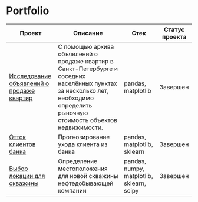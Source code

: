 # Portfolio

| Проект | Описание | Стек | Статус проекта |
|----------------|--------------|----------------|----------------|
| [Исследование объявлений о продаже квартир](https://github.com/ShinkorenokArina/Portfolio/blob/1e34d33a7ed083f7f84c5e426d5a9fa623d3716a/Project%203/%D0%98%D1%81%D1%81%D0%BB%D0%B5%D0%B4%D0%BE%D0%B2%D0%B0%D0%BD%D0%B8%D0%B5%20%D0%BE%D0%B1%D1%8A%D1%8F%D0%B2%D0%BB%D0%B5%D0%BD%D0%B8%D0%B9%20%D0%BE%20%D0%BF%D1%80%D0%BE%D0%B4%D0%B0%D0%B6%D0%B5%20%D0%BA%D0%B2%D0%B0%D1%80%D1%82%D0%B8%D1%80.ipynb) |С помощью архива объявлений о продаже квартир в Санкт-Петербурге и соседних населённых пунктах за несколько лет, необходимо определить рыночную стоимость объектов недвижимости. | pandas, matplotlib | Завершен |
| [Отток клиентов банка](https://github.com/ShinkorenokArina/Portfolio/blob/1e34d33a7ed083f7f84c5e426d5a9fa623d3716a/Project%202/%D0%9E%D1%82%D1%82%D0%BE%D0%BA%20%D0%BA%D0%BB%D0%B8%D0%B5%D0%BD%D1%82%D0%BE%D0%B2%20%D0%B8%D0%B7%20%D0%B1%D0%B0%D0%BD%D0%BA%D0%B0.ipynb) | Прогнозирование ухода клиента из банка | pandas, matplotlib, sklearn | Завершен |
| [Выбор локации для скважины](https://github.com/ShinkorenokArina/Portfolio/blob/7dafacaa1218381a672717f6c9d139ee454b2226/Project%201/%D0%92%D1%8B%D0%B1%D0%BE%D1%80%20%D0%BB%D0%BE%D0%BA%D0%B0%D1%86%D0%B8%D0%B8%20%D0%B4%D0%BB%D1%8F%20%D1%81%D0%BA%D0%B2%D0%B0%D0%B6%D0%B8%D0%BD%D1%8B.ipynb) | Определение местоположения для новой скважины нефтедобывающей компании |  pandas, numpy, matplotlib, sklearn, scipy| Завершен |
